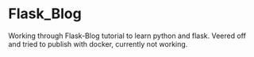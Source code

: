 # Flask_Blog
Working through Flask-Blog tutorial to learn python and flask.
Veered off and tried to publish with docker, currently not working.
